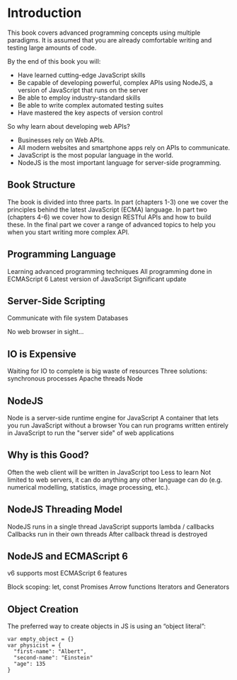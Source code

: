 
# Introduction

This book covers advanced programming concepts using multiple paradigms. It is assumed that you are already comfortable writing and testing large amounts of code.

By the end of this book you will:

- Have learned cutting-edge JavaScript skills
- Be capable of developing powerful, complex APIs using NodeJS, a version of JavaScript that runs on the server
- Be able to employ industry-standard skills
- Be able to write complex automated testing suites
- Have mastered the key aspects of version control

So why learn about developing web APIs?

- Businesses rely on Web APIs.
- All modern websites and smartphone apps rely on APIs to communicate.
- JavaScript is the most popular language in the world.
- NodeJS is the most important language for server-side programming.

## Book Structure

The book is divided into three parts. In part (chapters 1-3) one we cover the principles behind the latest JavaScript (ECMA) language. In part two (chapters 4-6) we cover how to design RESTful APIs and how to build these. In the final part we cover a range of advanced topics to help you when you start writing more complex API.

## Programming Language

Learning advanced programming techniques
All programming done in ECMAScript 6
Latest version of JavaScript
Significant update

## Server-Side Scripting

Communicate with file system
Databases

No web browser in sight...

## IO is Expensive

Waiting for IO to complete is big waste of resources
Three solutions:
synchronous
processes		Apache
threads			Node

## NodeJS

Node is a server-side runtime engine for JavaScript
A container that lets you run JavaScript without a browser
You can run programs written entirely in JavaScript to run the "server side" of web applications

## Why is this Good?

Often the web client will be written in JavaScript too
Less to learn
Not limited to web servers, it can do anything any other language can do (e.g. numerical modelling, statistics, image processing, etc.).

## NodeJS Threading Model

NodeJS runs in a single thread
JavaScript supports lambda / callbacks
Callbacks run in their own threads
After callback thread is destroyed

## NodeJS and ECMAScript 6

v6 supports most ECMAScript 6 features

Block scoping: let, const
Promises
Arrow functions
Iterators and Generators

## Object Creation

The preferred way to create objects in JS is using an “object literal”:
```
var empty_object = {}
var physicist = {
  "first-name": "Albert",
  "second-name": "Einstein"
  "age": 135
}
```
